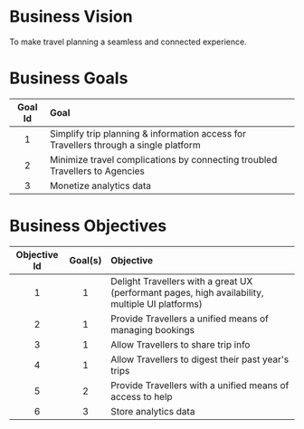 # Business Vision

To make travel planning a seamless and connected experience.

# Business Goals

| Goal Id | Goal |
|:-------:|:-----|
| 1 | Simplify trip planning & information access for Travellers through a single platform |
| 2 | Minimize travel complications by connecting troubled Travellers to Agencies |
| 3 | Monetize analytics data |

# Business Objectives

| Objective Id | Goal(s) | Objective |
|:------------:|:-------:|:----------|
| 1 | 1 | Delight Travellers with a great UX (performant pages, high availability, multiple UI platforms) |
| 2 | 1 | Provide Travellers a unified means of managing bookings |
| 3 | 1 | Allow Travellers to share trip info |
| 4 | 1 | Allow Travellers to digest their past year's trips |
| 5 | 2 | Provide Travellers with a unified means of access to help |
| 6 | 3 | Store analytics data |
